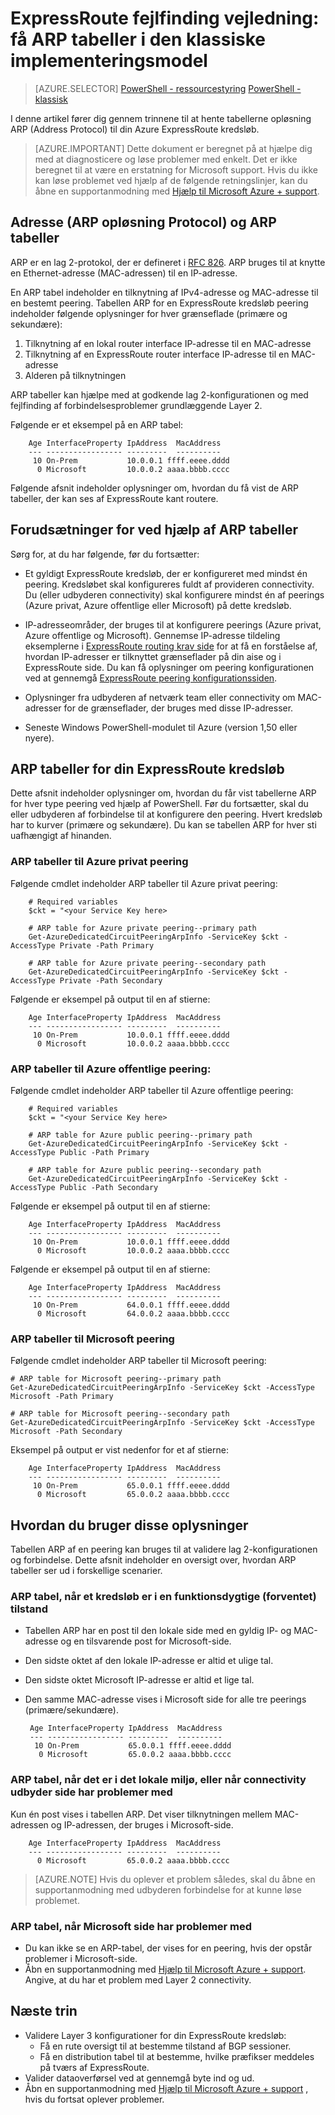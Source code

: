 <properties
   pageTitle="ExpressRoute fejlfinding vejledning: få ARP tabeller | Microsoft Azure"
   description="Denne side indeholder en vejledning til at hente ARP tabeller for et ExpressRoute kredsløb."
   documentationCenter="na"
   services="expressroute"
   authors="ganesr"
   manager="carolz"
   editor="tysonn"/>
<tags
   ms.service="expressroute"
   ms.devlang="na"
   ms.topic="article"
   ms.tgt_pltfrm="na"
   ms.workload="infrastructure-services"
   ms.date="10/10/2016"
   ms.author="ganesr"/>

# <a name="expressroute-troubleshooting-guide-getting-arp-tables-in-the-classic-deployment-model"></a>ExpressRoute fejlfinding vejledning: få ARP tabeller i den klassiske implementeringsmodel

> [AZURE.SELECTOR]
[PowerShell - ressourcestyring](expressroute-troubleshooting-arp-resource-manager.md)
[PowerShell - klassisk](expressroute-troubleshooting-arp-classic.md)

I denne artikel fører dig gennem trinnene til at hente tabellerne opløsning ARP (Address Protocol) til din Azure ExpressRoute kredsløb.

>[AZURE.IMPORTANT] Dette dokument er beregnet på at hjælpe dig med at diagnosticere og løse problemer med enkelt. Det er ikke beregnet til at være en erstatning for Microsoft support. Hvis du ikke kan løse problemet ved hjælp af de følgende retningslinjer, kan du åbne en supportanmodning med [Hjælp til Microsoft Azure + support](https://portal.azure.com/?#blade/Microsoft_Azure_Support/HelpAndSupportBlade).

## <a name="address-resolution-protocol-arp-and-arp-tables"></a>Adresse (ARP opløsning Protocol) og ARP tabeller
ARP er en lag 2-protokol, der er defineret i [RFC 826](https://tools.ietf.org/html/rfc826). ARP bruges til at knytte en Ethernet-adresse (MAC-adressen) til en IP-adresse.

En ARP tabel indeholder en tilknytning af IPv4-adresse og MAC-adresse til en bestemt peering. Tabellen ARP for en ExpressRoute kredsløb peering indeholder følgende oplysninger for hver grænseflade (primære og sekundære):

1. Tilknytning af en lokal router interface IP-adresse til en MAC-adresse
2. Tilknytning af en ExpressRoute router interface IP-adresse til en MAC-adresse
3. Alderen på tilknytningen

ARP tabeller kan hjælpe med at godkende lag 2-konfigurationen og med fejlfinding af forbindelsesproblemer grundlæggende Layer 2.

Følgende er et eksempel på en ARP tabel:

        Age InterfaceProperty IpAddress  MacAddress    
        --- ----------------- ---------  ----------    
         10 On-Prem           10.0.0.1 ffff.eeee.dddd
          0 Microsoft         10.0.0.2 aaaa.bbbb.cccc


Følgende afsnit indeholder oplysninger om, hvordan du få vist de ARP tabeller, der kan ses af ExpressRoute kant routere.

## <a name="prerequisites-for-using-arp-tables"></a>Forudsætninger for ved hjælp af ARP tabeller

Sørg for, at du har følgende, før du fortsætter:

 - Et gyldigt ExpressRoute kredsløb, der er konfigureret med mindst én peering. Kredsløbet skal konfigureres fuldt af provideren connectivity. Du (eller udbyderen connectivity) skal konfigurere mindst én af peerings (Azure privat, Azure offentlige eller Microsoft) på dette kredsløb.

 - IP-adresseområder, der bruges til at konfigurere peerings (Azure privat, Azure offentlige og Microsoft). Gennemse IP-adresse tildeling eksemplerne i [ExpressRoute routing krav side](expressroute-routing.md) for at få en forståelse af, hvordan IP-adresser er tilknyttet grænseflader på din aise og i ExpressRoute side. Du kan få oplysninger om peering konfigurationen ved at gennemgå [ExpressRoute peering konfigurationssiden](expressroute-howto-routing-classic.md).

 - Oplysninger fra udbyderen af netværk team eller connectivity om MAC-adresser for de grænseflader, der bruges med disse IP-adresser.

 - Seneste Windows PowerShell-modulet til Azure (version 1,50 eller nyere).

## <a name="arp-tables-for-your-expressroute-circuit"></a>ARP tabeller for din ExpressRoute kredsløb
Dette afsnit indeholder oplysninger om, hvordan du får vist tabellerne ARP for hver type peering ved hjælp af PowerShell. Før du fortsætter, skal du eller udbyderen af forbindelse til at konfigurere den peering. Hvert kredsløb har to kurver (primære og sekundære). Du kan se tabellen ARP for hver sti uafhængigt af hinanden.

### <a name="arp-tables-for-azure-private-peering"></a>ARP tabeller til Azure privat peering
Følgende cmdlet indeholder ARP tabeller til Azure privat peering:

        # Required variables
        $ckt = "<your Service Key here>

        # ARP table for Azure private peering--primary path
        Get-AzureDedicatedCircuitPeeringArpInfo -ServiceKey $ckt -AccessType Private -Path Primary

        # ARP table for Azure private peering--secondary path
        Get-AzureDedicatedCircuitPeeringArpInfo -ServiceKey $ckt -AccessType Private -Path Secondary

Følgende er eksempel på output til en af stierne:

        Age InterfaceProperty IpAddress  MacAddress    
        --- ----------------- ---------  ----------    
         10 On-Prem           10.0.0.1 ffff.eeee.dddd
          0 Microsoft         10.0.0.2 aaaa.bbbb.cccc


### <a name="arp-tables-for-azure-public-peering"></a>ARP tabeller til Azure offentlige peering:
Følgende cmdlet indeholder ARP tabeller til Azure offentlige peering:

        # Required variables
        $ckt = "<your Service Key here>

        # ARP table for Azure public peering--primary path
        Get-AzureDedicatedCircuitPeeringArpInfo -ServiceKey $ckt -AccessType Public -Path Primary

        # ARP table for Azure public peering--secondary path
        Get-AzureDedicatedCircuitPeeringArpInfo -ServiceKey $ckt -AccessType Public -Path Secondary

Følgende er eksempel på output til en af stierne:

        Age InterfaceProperty IpAddress  MacAddress    
        --- ----------------- ---------  ----------    
         10 On-Prem           10.0.0.1 ffff.eeee.dddd
          0 Microsoft         10.0.0.2 aaaa.bbbb.cccc


Følgende er eksempel på output til en af stierne:

        Age InterfaceProperty IpAddress  MacAddress    
        --- ----------------- ---------  ----------    
         10 On-Prem           64.0.0.1 ffff.eeee.dddd
          0 Microsoft         64.0.0.2 aaaa.bbbb.cccc


### <a name="arp-tables-for-microsoft-peering"></a>ARP tabeller til Microsoft peering
Følgende cmdlet indeholder ARP tabeller til Microsoft peering:

    # ARP table for Microsoft peering--primary path
    Get-AzureDedicatedCircuitPeeringArpInfo -ServiceKey $ckt -AccessType Microsoft -Path Primary

    # ARP table for Microsoft peering--secondary path
    Get-AzureDedicatedCircuitPeeringArpInfo -ServiceKey $ckt -AccessType Microsoft -Path Secondary


Eksempel på output er vist nedenfor for et af stierne:

        Age InterfaceProperty IpAddress  MacAddress    
        --- ----------------- ---------  ----------    
         10 On-Prem           65.0.0.1 ffff.eeee.dddd
          0 Microsoft         65.0.0.2 aaaa.bbbb.cccc


## <a name="how-to-use-this-information"></a>Hvordan du bruger disse oplysninger
Tabellen ARP af en peering kan bruges til at validere lag 2-konfigurationen og forbindelse. Dette afsnit indeholder en oversigt over, hvordan ARP tabeller ser ud i forskellige scenarier.

### <a name="arp-table-when-a-circuit-is-in-an-operational-expected-state"></a>ARP tabel, når et kredsløb er i en funktionsdygtige (forventet) tilstand

 - Tabellen ARP har en post til den lokale side med en gyldig IP- og MAC-adresse og en tilsvarende post for Microsoft-side.
 - Den sidste oktet af den lokale IP-adresse er altid et ulige tal.
 - Den sidste oktet Microsoft IP-adresse er altid et lige tal.
 - Den samme MAC-adresse vises i Microsoft side for alle tre peerings (primære/sekundære).


        Age InterfaceProperty IpAddress  MacAddress    
        --- ----------------- ---------  ----------    
         10 On-Prem           65.0.0.1 ffff.eeee.dddd
          0 Microsoft         65.0.0.2 aaaa.bbbb.cccc

### <a name="arp-table-when-its-on-premises-or-when-the-connectivity-provider-side-has-problems"></a>ARP tabel, når det er i det lokale miljø, eller når connectivity udbyder side har problemer med

 Kun én post vises i tabellen ARP. Det viser tilknytningen mellem MAC-adressen og IP-adressen, der bruges i Microsoft-side.

        Age InterfaceProperty IpAddress  MacAddress    
        --- ----------------- ---------  ----------    
          0 Microsoft         65.0.0.2 aaaa.bbbb.cccc

>[AZURE.NOTE] Hvis du oplever et problem således, skal du åbne en supportanmodning med udbyderen forbindelse for at kunne løse problemet.


### <a name="arp-table-when-the-microsoft-side-has-problems"></a>ARP tabel, når Microsoft side har problemer med

 - Du kan ikke se en ARP-tabel, der vises for en peering, hvis der opstår problemer i Microsoft-side.
 -  Åbn en supportanmodning med [Hjælp til Microsoft Azure + support](https://portal.azure.com/?#blade/Microsoft_Azure_Support/HelpAndSupportBlade). Angive, at du har et problem med Layer 2 connectivity.

## <a name="next-steps"></a>Næste trin

 - Validere Layer 3 konfigurationer for din ExpressRoute kredsløb:
     - Få en rute oversigt til at bestemme tilstand af BGP sessioner.
     - Få en distribution tabel til at bestemme, hvilke præfikser meddeles på tværs af ExpressRoute.
 - Valider dataoverførsel ved at gennemgå byte ind og ud.
 - Åbn en supportanmodning med [Hjælp til Microsoft Azure + support](https://portal.azure.com/?#blade/Microsoft_Azure_Support/HelpAndSupportBlade) , hvis du fortsat oplever problemer.
